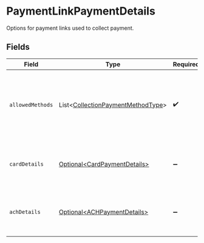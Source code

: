 # PaymentLinkPaymentDetails

Options for payment links used to collect payment.


## Fields

| Field                                                                                        | Type                                                                                         | Required                                                                                     | Description                                                                                  |
| -------------------------------------------------------------------------------------------- | -------------------------------------------------------------------------------------------- | -------------------------------------------------------------------------------------------- | -------------------------------------------------------------------------------------------- |
| `allowedMethods`                                                                             | List\<[CollectionPaymentMethodType](../../models/components/CollectionPaymentMethodType.md)> | :heavy_check_mark:                                                                           | A list of payment methods that should be supported for this payment link.                    |
| `cardDetails`                                                                                | [Optional\<CardPaymentDetails>](../../models/components/CardPaymentDetails.md)               | :heavy_minus_sign:                                                                           | Options for payment links used to collect a card payment.                                    |
| `achDetails`                                                                                 | [Optional\<ACHPaymentDetails>](../../models/components/ACHPaymentDetails.md)                 | :heavy_minus_sign:                                                                           | Options for payment links used to collect an ACH payment.                                    |